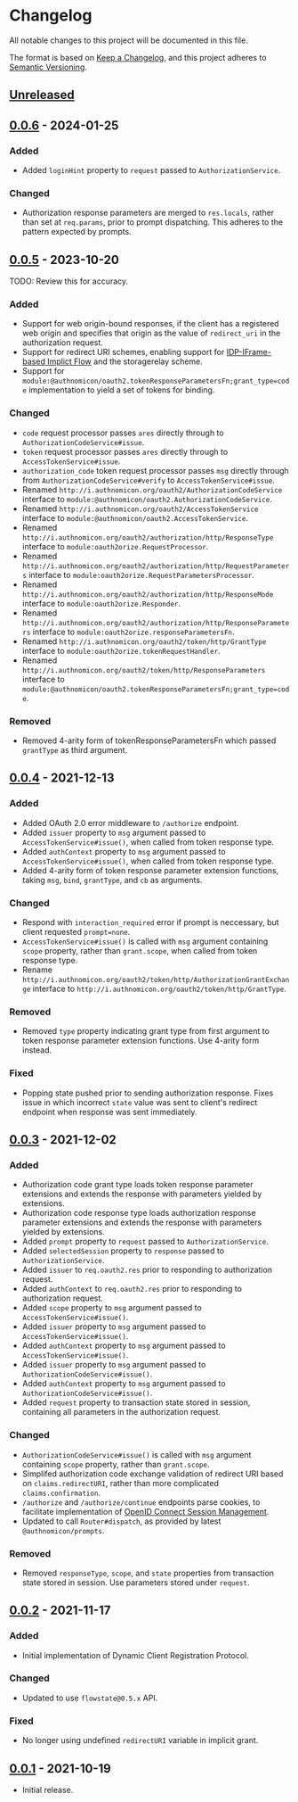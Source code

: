 # Changelog
All notable changes to this project will be documented in this file.

The format is based on [Keep a Changelog](https://keepachangelog.com/en/1.0.0/),
and this project adheres to [Semantic Versioning](https://semver.org/spec/v2.0.0.html).

## [Unreleased]

## [0.0.6] - 2024-01-25
### Added
- Added `loginHint` property to `request` passed to `AuthorizationService`.

### Changed
- Authorization response parameters are merged to `res.locals`, rather than set
at `req.params`, prior to prompt dispatching.  This adheres to the pattern
expected by prompts.

## [0.0.5] - 2023-10-20

TODO: Review this for accuracy.

### Added
- Support for web origin-bound responses, if the client has a registered web
origin and specifies that origin as the value of `redirect_uri` in the
authorization request.
- Support for redirect URI schemes, enabling support for [IDP-IFrame-based Implict Flow](http://lists.openid.net/pipermail/openid-specs-ab/Week-of-Mon-20151116/005865.html)
and the storagerelay scheme.
- Support for `module:@authnomicon/oauth2.tokenResponseParametersFn;grant_type=code`
implementation to yield a set of tokens for binding.

### Changed
- `code` request processor passes `ares` directly through to
`AuthorizationCodeService#issue`.
- `token` request processor passes `ares` directly through to
`AccessTokenService#issue`.
- `authorization_code` token request processor passes `msg` directly through
from `AuthorizationCodeService#verify` to `AccessTokenService#issue`.
- Renamed `http://i.authnomicon.org/oauth2/AuthorizationCodeService` interface
to `module:@authnomicon/oauth2.AuthorizationCodeService`.
- Renamed `http://i.authnomicon.org/oauth2/AccessTokenService` interface to
`module:@authnomicon/oauth2.AccessTokenService`.
- Renamed `http://i.authnomicon.org/oauth2/authorization/http/ResponseType`
interface to `module:oauth2orize.RequestProcessor`.
- Renamed `http://i.authnomicon.org/oauth2/authorization/http/RequestParameters`
interface to `module:oauth2orize.RequestParametersProcessor`.
- Renamed `http://i.authnomicon.org/oauth2/authorization/http/ResponseMode`
interface to `module:oauth2orize.Responder`.
- Renamed `http://i.authnomicon.org/oauth2/authorization/http/ResponseParameters`
interface to `module:oauth2orize.responseParametersFn`.
- Renamed `http://i.authnomicon.org/oauth2/token/http/GrantType` interface to
`module:oauth2orize.tokenRequestHandler`.
- Renamed `http://i.authnomicon.org/oauth2/token/http/ResponseParameters`
interface to `module:@authnomicon/oauth2.tokenResponseParametersFn;grant_type=code`.

### Removed
- Removed 4-arity form of tokenResponseParametersFn which passed `grantType` as
third argument.

## [0.0.4] - 2021-12-13
### Added
- Added OAuth 2.0 error middleware to `/authorize` endpoint.
- Added `issuer` property to `msg` argument passed to `AccessTokenService#issue()`,
when called from token response type.
- Added `authContext` property to `msg` argument passed to `AccessTokenService#issue()`,
when called from token response type.
- Added 4-arity form of token response parameter extension functions, taking
`msg`, `bind`, `grantType`, and `cb` as arguments.

### Changed
- Respond with `interaction_required` error if prompt is neccessary, but client
requested `prompt=none`.
- `AccessTokenService#issue()` is called with `msg` argument containing `scope`
property, rather than `grant.scope`, when called from token response type.
- Rename `http://i.authnomicon.org/oauth2/token/http/AuthorizationGrantExchange`
interface to `http://i.authnomicon.org/oauth2/token/http/GrantType`.

### Removed
- Removed `type` property indicating grant type from first argument to token response
parameter extension functions.  Use 4-arity form instead.

### Fixed
- Popping state pushed prior to sending authorization response.  Fixes issue in
which incorrect `state` value was sent to client's redirect endpoint when
response was sent immediately.

## [0.0.3] - 2021-12-02
### Added
- Authorization code grant type loads token response parameter extensions and
extends the response with parameters yielded by extensions.
- Authorization code response type loads authorization response parameter
extensions and extends the response with parameters yielded by extensions.
- Added `prompt` property to `request` passed to `AuthorizationService`.
- Added `selectedSession` property to `response` passed to `AuthorizationService`.
- Added `issuer` to `req.oauth2.res` prior to responding to authorization
request.
- Added `authContext` to `req.oauth2.res` prior to responding to authorization
request.
- Added `scope` property to `msg` argument passed to `AccessTokenService#issue()`.
- Added `issuer` property to `msg` argument passed to `AccessTokenService#issue()`.
- Added `authContext` property to `msg` argument passed to `AccessTokenService#issue()`.
- Added `issuer` property to `msg` argument passed to `AuthorizationCodeService#issue()`.
- Added `authContext` property to `msg` argument passed to `AuthorizationCodeService#issue()`.
- Added `request` property to transaction state stored in session, containing
all parameters in the authorization request.

### Changed
- `AuthorizationCodeService#issue()` is called with `msg` argument containing
`scope` property, rather than `grant.scope`.
- Simplifed authorization code exchange validation of redirect URI based on
`claims.redirectURI`, rather than more complicated `claims.confirmation`.
- `/authorize` and `/authorize/continue` endpoints parse cookies, to facilitate
implementation of [OpenID Connect Session Management](https://openid.net/specs/openid-connect-session-1_0.html).
- Updated to call `Router#dispatch`, as provided by latest `@authnomicon/prompts`.

### Removed
- Removed `responseType`, `scope`, and `state` properties from transaction state
stored in session.  Use parameters stored under `request`.

## [0.0.2] - 2021-11-17
### Added
- Initial implementation of Dynamic Client Registration Protocol.

### Changed
- Updated to use `flowstate@0.5.x` API.

### Fixed
- No longer using undefined `redirectURI` variable in implicit grant.

## [0.0.1] - 2021-10-19

- Initial release.

[Unreleased]: https://github.com/authnomicon/oauth2/compare/v0.0.6...HEAD
[0.0.6]: https://github.com/authnomicon/oauth2/compare/v0.0.5...v0.0.6
[0.0.5]: https://github.com/authnomicon/oauth2/compare/v0.0.4...v0.0.5
[0.0.4]: https://github.com/authnomicon/oauth2/compare/v0.0.3...v0.0.4
[0.0.3]: https://github.com/authnomicon/oauth2/compare/v0.0.2...v0.0.3
[0.0.2]: https://github.com/authnomicon/oauth2/compare/v0.0.1...v0.0.2
[0.0.1]: https://github.com/authnomicon/oauth2/releases/tag/v0.0.1

